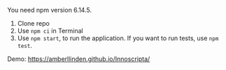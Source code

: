 You need npm version 6.14.5.
1. Clone repo
2. Use ```npm ci``` in Terminal
3. Use ```npm start```, to run the application.
If you want to run tests, use ```npm test```.

Demo: https://amberllinden.github.io/Innoscripta/
